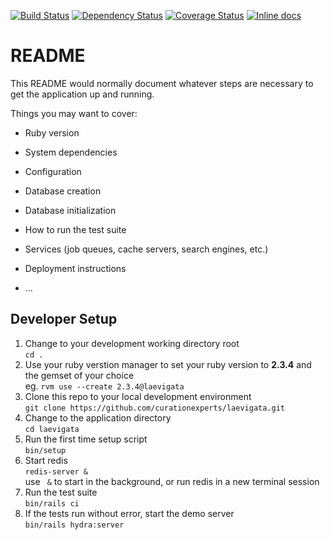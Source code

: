 [![Build Status](https://travis-ci.org/curationexperts/laevigata.svg?branch=master)](https://travis-ci.org/curationexperts/laevigata) [![Dependency Status](https://gemnasium.com/badges/github.com/curationexperts/laevigata.svg)](https://gemnasium.com/github.com/curationexperts/laevigata) [![Coverage Status](https://coveralls.io/repos/github/curationexperts/laevigata/badge.svg?branch=master)](https://coveralls.io/github/curationexperts/laevigata?branch=master) [![Inline docs](http://inch-ci.org/github/curationexperts/laevigata.svg?branch=master)](http://inch-ci.org/github/curationexperts/laevigata)

# README

This README would normally document whatever steps are necessary to get the
application up and running.

Things you may want to cover:

* Ruby version

* System dependencies

* Configuration

* Database creation

* Database initialization

* How to run the test suite

* Services (job queues, cache servers, search engines, etc.)

* Deployment instructions

* ...

## Developer Setup

1) Change to your development working directory root   
    `cd .`
1) Use your ruby verstion manager to set your ruby version to **2.3.4** and the gemset of your choice  
    eg. `rvm use --create 2.3.4@laevigata`
1) Clone this repo to your local development environment  
    `git clone https://github.com/curationexperts/laevigata.git`
1) Change to the application directory  
    `cd laevigata`
1) Run the first time setup script  
    `bin/setup`
1) Start redis  
    `redis-server &`  
    use ` &` to start in the background, or run redis in a new terminal session  
1) Run the test suite  
    `bin/rails ci`
1) If the tests run without error, start the demo server  
    `bin/rails hydra:server`
